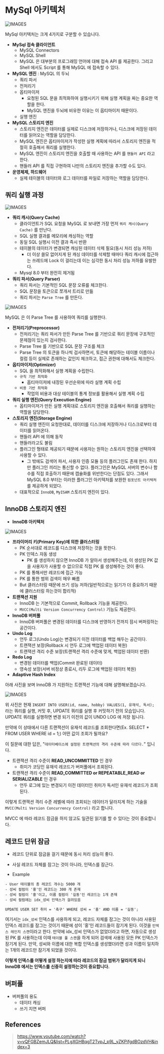 # MySql 아키텍처

![IMAGES](./images/mysql.JPG)

MySql 아키텍처는 크게 4가지로 구분할 수 있습니다.

- __MySql 접속 클라이언트__
  - MySQL Connectors
  - MySQL Shell
  - MySQL 은 대부분의 프로그래밍 언어에 대해 접속 API 를 제공한다. 그리고 Shell 에서도 Script 를 통해 MySQL 에 접속할 수 있다.
- __MySQL 엔진__ : MySQL 의 두뇌
  - 쿼리 파서
  - 전처리기
  - 옵티마이저
    - 요청된 SQL 문을 최적화하여 실행시키기 위해 실행 계획을 짜는 중요한 역할을 한다.
    - MySQL 엔진을 두뇌에 비유한 이유는 이 옵티마이저 때문이다.
  - 실행 엔진
- __MySQL 스토리지 엔진__
  - 스토리지 엔진은 데이터를 실제로 디스크에 저장하거나, 디스크에 저장된 데이터를 읽어오는 역할을 담당한다.
  - MySQL 엔진은 옵티마이저가 작성한 실행 계획에 따라서 스토리지 엔진을 적절히 호출해서 쿼리를 실행한다.
  - MySQL 엔진이 스토리지 엔진을 호출할 때 사용하는 API 를 `핸들러 API` 라고 한다.
  - 핸들러 API 를 직접 구현하여 나만의 스토리지 엔진을 추가할 수도 있다.
- __운영체제, 하드웨어__
  - 실제 테이블의 데이터와 로그 데이터를 파일로 저장하는 역할을 담당한다.

## 쿼리 실행 과정

![IMAGES](./images/opt.JPG)

- __쿼리 캐시(Query Cache)__
  - 클라이언트가 SQL 요청을 MySQL 로 보내면 가장 먼저 `쿼리 캐시(Query Cache)` 를 만난다.
  - SQL 실행 결과를 메모리에 캐싱하는 역할
  - 동일 SQL 실행시 이전 결과 즉시 반환
  - 테이블의 데이터가 변경되면 캐싱된 데이터 삭제 필요(동시 처리 성능 저하)
      - 더 이상 쓸모 없어지게 된 캐싱 데이터를 삭제할 때마다 쿼리 캐시에 접근하는 쓰레드에 Lock 이 걸리는데 이는 심각한 동시 처리 성능 저하를 유발한다.
  - Mysql 8.0 부터 완전히 제거됨
- __쿼리 파서(Query Parser)__
  - 쿼리 파서는 기본적인 SQL 문장 오류를 체크한다.
  - SQL 문장을 토큰으로 쪼개서 트리로 만듦
  - 쿼리 파서는 `Parse Tree` 를 만든다.
  
![IMAGES](./images/parsetree.JPG)

MySQL 은 이 Parse Tree 를 사용하여 쿼리를 실행한다.

- __전처리기(Preprocessor)__
  - 전처리기는 쿼리 파서가 만든 Parse Tree 를 기반으로 쿼리 문장에 구조적인 문제점이 있는지 검사한다.
  - Parse Tree 를 기반으로 SQL 문장 구조를 체크
  - Parse Tree 의 토큰을 하나씩 검사하면서, 토큰에 해당하는 테이블 이름이나 컬럼 등이 실제로 존재하는 값인지 체크하고, 접근 권한에 대해서도 체크한다.
- __옵티마이저(Optimizer)__
  - SQL 을 최적화해서 실행 계획을 수립한다.
  - `규칙 기반 최적화`
    - 옵티마이저에 내장된 우선순위에 따라 실행 계획 수립
  - `비용 기반 최적화`
    - 작업의 비용과 대상 테이블의 통계 정보를 활용해서 실행 계획 수립
- __쿼리 실행 엔진(Query Execution Engine)__
  - 옵티마이저가 만든 실행 계획대로 스토리지 엔진을 호출해서 쿼리를 실행하는 역할을 담당한다.
- __스토리지 엔진(Storage Engine)__
  - 쿼리 실행 엔진이 요청한대로, 데이터를 디스크에 저장하거나 디스크로부터 데이터를 읽어온다.
  - 핸들러 API 에 의해 동작
  - 핸들러라고도 불림
  - 플러그인 형태로 제공되기 때문에 사용자는 원하는 스토리지 엔진을 선택하여 사용할 수 있다.
    - 그 밖에도 검색어 파서, 사용자 인증 모듈 등의 플러그인도 존재 한다. 하지만 플러그인 끼리는 통신할 수 없다. 플러그인은 MySQL 서버의 변수나 함수를 직접 호출하기 때문에 캡슐화를 위반한다는 단점도 있다. 그래서 MySQL 8.0 부터는 이러한 플러그인 아키텍처를 보완한 `컴포넌트 아키텍처`를 제공하게 되었다.
  - 대표적으로 `InnoDB`, `MyISAM` 스토리지 엔진이 있다.

## InnoDB 스토리지 엔진

- __InnoDB 아키텍처__

![IMAGES](./images/innodb.JPG)

- __프라이머리 키(Primary Key)에 의한 클러스터링__
  - PK 순서대로 레코드를 디스크에 저장하는 것을 뜻한다.
  - PK 인덱스 자동 생성
    - PK 를 생성하지 않으면 InnoDB 가 알아서 생성해주는데, 이 생성된 PK 값을 사용자가 사용할 수 없으므로 직접 PK 를 생성해주는 것이 좋다.
  - PK 를 통해서만 레코드에 접근 가능
  - PK 를 통한 범위 검색이 매우 빠름
  - But 클러스터링 때문에 쓰기 성능 저하(일반적으로는 읽기가 더 중요하기 때문에 클러스터링 하는것이 합리적)
- __트랜잭션 지원__
  - InnoDB 는 기본적으로 Commit, Rollback 기능을 제공한다.
  - `MVCC(Multi Version Concurrency Control)` 기능도 제공한다.
- __InnoDB 버퍼풀__
  - InnoDB 버퍼풀은 변경된 데이터를 디스크에 반영하기 전까지 잠시 버퍼링하는 공간이다.
- __Undo Log__
  - 언두 로그(Undo Log)는 변경되기 이전 데이터를 백업 해두는 공간이다.
  - 트랜잭션 보장(Rollback 시 언두 로그에 백업된 데이터 복원)
  - 트랜잭션 격리 수준 보장(트랜잭션 격리 수준에 맞게, 백업된 데이터 반환)
- __Redo Log__
  - 변경된 데이터를 백업(Commit 완료된 데이터)
  - 영속성 보장(서버 비정상 종료시, 리두 로그에 백업된 데이터 복원)
- __Adaptive Hash Index__

아래 사진을 보며 InnoDB 가 지원하는 트랜잭션 기능에 대해 설명해보겠습니다.

![IMAGES](./images/transcation.JPG)

위 사진은 현재 `INSERT INTO USER(id, name, hobby) VALUES(1, 유재석, 독서);` 라는 쿼리를 실행, 커밋 후, UPDATE 쿼리를 실행 후 커밋하기 전의 모습입니다.
UPDATE 쿼리를 실행하면 변경 되기 이전의 값이 UNDO LOG 에 저장 됩니다.

만약에 이 상태에서 다른 트랜잭션이 유재석 레코드를 조회한다면(Ex. SELECT * FROM USER WHERE id = 1;) 어떤 값이 조회가 될까요?

이 질문에 대한 답은, "`데이터베이스에 설정된 트랜잭션의 격리 수준에 따라 다르다.`" 입니다.

- 트랜잭션 격리 수준이 __READ_UNCOMMITTED__ 인 경우
  - 취미가 코딩인 유재석 레코드가 버퍼풀에서 조회된다.
- 트랜잭션 격리 수준이 __READ_COMMITTED or REPEATABLE_READ or SERIALIZABLE__ 인 경우
  - 언두 로그에 있는 변경되기 이전 데이터인 취미가 독서인 유재석 레코드가 조회된다.

이렇게 트랜잭션 격리 수준 레벨에 따라 조회되는 데이터가 달라지게 하는 기술을 `MVCC(Multi Version Concurrency Control)` 라고 합니다.

MVCC 에 따라 레코드 잠금을 하지 않고도 일관된 읽기를 할 수 있다는 것이 중요합니다.

## 레코드 단위 잠금

- 레코드 단위로 잠금을 걸기 때문에 동시 처리 성능이 좋다.
- 사실 레코드 자체를 잠그는 것이 아니라, 인덱스를 잠근다.

- Example

```
- User 테이블의 총 레코드 개수는 5000 개
- 성씨 컬럼이 '홍'인 레코드는 300 개 존재
- 성씨 컬럼이 '홍'이고, 이름 컬럼이 '길동'인 레코드는 1개 존재
- 성씨 컬럼에는 idx_성씨 인덱스가 걸려있음
```

`UPDATE USER SET 취미 = '축구' WHERE 성씨 = '홍' AND 이름 = '길동';`

여기서는 `idx_성씨` 인덱스를 사용하게 되고, 레코드 자체를 잠그는 것이 아니라 사용된 인덱스 레코드를 잠그는 것이기 때문에 성이 '홍'인 레코드들이 잠기게 된다. 이것을 `인덱스 레인지 스캔`이라고 한다. 만약에 idx_성씨 인덱스가 없었더라고 하면, 자동으로 생성된 PK 를 사용하는데 이때 `테이블 풀 스캔`을 하게 되어 검색에 사용된 모든 PK 인덱스가 잠기게 된다. 만약, 성씨와 이름에 대한 복합 인덱스를 생성했더라면 성과 이름이 일치하는 1개의 레코드만 잠기게 되었을 것이다.

__이렇게 인덱스를 어떻게 설정 하는지에 따라 레코드의 잠금 범위가 달라지게 되니 InnoDB 에서는 인덱스를 신중히 설정하는것이 중요합니다.__

## 버퍼풀

- 버퍼풀의 용도 
  - 데이터 캐싱
  - 쓰기 지연 버퍼

## References

> https://www.youtube.com/watch?v=vQFGBZemJLQ&list=PLgXGHBqgT2TvpJ_p9L_yZKPifgdBOzdVH&index=3
